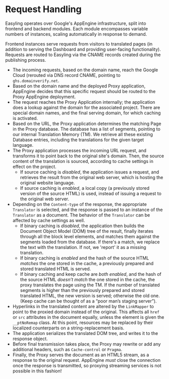# Request Handling

Easyling operates over Google's AppEngine infrastructure, split into frontend and backend modules. Each module encompasses variable numbers of instances, scaling automatically in response to demand.

Frontend instances serve requests from visitors to translated pages (in addition to serving the Dashboard and providing user-facing functionality).  
Requests are routed to Easyling via the CNAME records created during the publishing process.

+ The incoming requests, based on the domain name, reach the Google Cloud (rerouted via DNS record CNAME, pointing to `ghs.domainverify.net`.
+ Based on the domain name and the deployed Proxy application, AppEngine decides that this specific request should be routed to the Proxy AppEngine deployment.
+ The request reaches the Proxy Application internally; the application does a lookup against the domain for the associated project. There are special domain names, and the final serving domain, for which caching is activated.
+ Based on the URL, the Proxy application determines the matching Page in the Proxy database. The database has a list of segments, pointing to our internal Translation Memory (TM). We retrieve all these existing Database entries, including the translations for the given target language.
+ The Proxy application processes the incoming URL request, and transforms it to point back to the original site's domain. Then, the source content of the translation is sourced, according to cache settings in effect on the project.
    - If source caching is *disabled*, the application issues a request, and retrieves the result from the original web server, which is hosting the original website language.
    - If source caching is *enabled*, a local copy (a previously stored version of the source HTML) is used, instead of issuing a request to the original web server.
+ Depending on the `Content-type` of the response, the appropriate `Translator` is selected, and the response is passed to an instance of the `Translator` as a document. The behavior of the `Translator` can be affected by cache settings as well.
    - If binary caching is *disabled*, the application then builds the Document Object Model (DOM) tree of the result, finally iterates through all the block level elements, and matches them against the segments loaded from the database. If there's a match, we replace the text with the translation. If not, we 'report' it as a missing translation.
    - If binary caching is *enabled* and the hash of the source HTML *matches* the one stored in the cache, a previously prepared and stored translated HTML is served.
    - If binary caching and keep cache are *both enabled*, and the hash of the source HTML *doesn’t match* the one stored in the cache, the proxy translates the page using the TM. If the number of translated segments is higher than the previously prepared and stored translated HTML, the new version is served; otherwise the old one. (Keep cache can be thought of as a “poor man’s staging server”).
+ Hyperlinks in the translated content are altered by the `LinkMapper` to point to the proxied domain instead of the original. This affects all `href` or `src` attributes in the document equally, unless the element is given the `__ptNoRemap` class. At this point, resources may be replaced by their localized counterparts on a string-replacement basis.
+ The application serializes the translated DOM tree, and writes it to the response object.
+ Before final transmission takes place, the Proxy may rewrite or add any additional headers, such as `Cache-control` or `Pragma`.
+ Finally, the Proxy serves the document as an HTML5 stream, as a response to the original request. AppEngine *must* close the connection once the response is transmitted, so proxying streaming services is not possible in this fashion!
